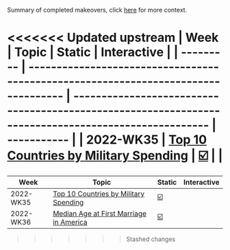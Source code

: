 Summary of completed makeovers, click [here](https://www.makeovermonday.co.uk/) for more context.

<<<<<<< Updated upstream
| Week      | Topic                                                                              | Static                                                                                               | Interactive |
| --------- | ---------------------------------------------------------------------------------- | ---------------------------------------------------------------------------------------------------- | ----------- |
| 2022-WK35 | [Top 10 Countries by Military Spending](https://data.world/makeovermonday/2022w35) | [☑️](https://github.com/meerens/dataviz-portfolio/blob/main/makeovermonday/images/mom-2022-wk35.png) |             |
=======
| Week      | Topic                                                                                | Static                                                                                               | Interactive |
| --------- | ------------------------------------------------------------------------------------ | ---------------------------------------------------------------------------------------------------- | ----------- |
| 2022-WK35 | [Top 10 Countries by Military Spending](https://data.world/makeovermonday/2022w35)   | [☑️](https://github.com/meerens/dataviz-portfolio/blob/main/makeovermonday/images/mom-2022-wk35.png) |             |
| 2022-WK36 | [Median Age at First Marriage in America](https://data.world/makeovermonday/2022w36) | [☑️](https://github.com/meerens/dataviz-portfolio/blob/main/makeovermonday/images/mom-2022-wk36.png) |             |
>>>>>>> Stashed changes

